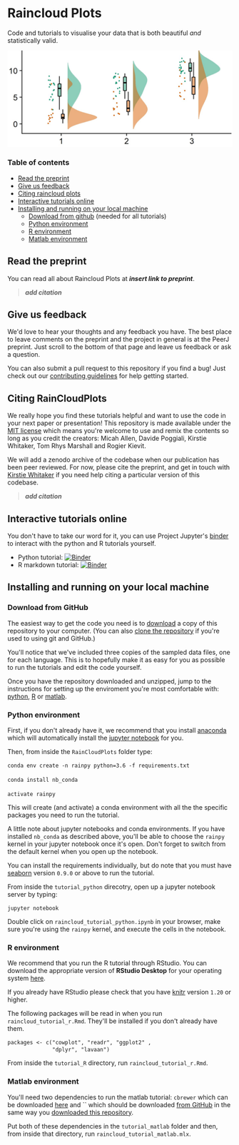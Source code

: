 # Raincloud Plots

Code and tutorials to visualise your data that is both beautiful *and* statistically valid.

![](images/10repanvplot_cropped.jpg)

### Table of contents

* [Read the preprint](#read-the-preprint)
* [Give us feedback](#give-us-feedback)
* [Citing raincloud plots](#citing-rain-cloud-plots)
* [Interactive tutorials online](#interactive-tutorials-online)
* [Installing and running on your local machine](#installing-and-running-on-your-local-machine)
  * [Download from github](#download-from-github) (needed for all tutorials)
  * [Python environment](#python-environment)
  * [R environment](#r-environment)
  * [Matlab environment](#matlab-environment)

## Read the preprint

You can read all about Raincloud Plots at ***insert link to preprint***.

> ***add citation***

## Give us feedback

We'd love to hear your thoughts and any feedback you have. The best place to leave comments on the preprint and the project in general is at the PeerJ preprint. Just scroll to the bottom of that page and leave us feedback or ask a question.

You can also submit a pull request to this repository if you find a bug! Just check out our [contributing guidelines](CONTRIBUTING.md) for help getting started.

## Citing RainCloudPlots

We really hope you find these tutorials helpful and want to use the code in your next paper or presentation! This repository is made available under the [MIT license](LICENSE) which means you're welcome to use and remix the contents so long as you credit the creators: Micah Allen, Davide Poggiali, Kirstie Whitaker, Tom Rhys Marshall and Rogier Kievit.

We will add a zenodo archive of the codebase when our publication has been peer reviewed. For now, please cite the preprint, and get in touch with [Kirstie Whitaker](https://github.com/KirstieJane) if you need help citing a particular version of this codebase.

> ***add citation***

## Interactive tutorials online

You don't have to take our word for it, you can use Project Jupyter's [binder](https://mybinder.org) to interact with the python and R tutorials yourself.

* Python tutorial: [![Binder](http://mybinder.org/badge.svg)](https://mybinder.org/v2/gh/RainCloudPlots/RainCloudPlots/master?filepath=tutorial_python%2Fraincloud_tutorial_python.ipynb)
* R markdown tutorial: [![Binder](http://mybinder.org/badge.svg)](https://mybinder.org/v2/gh/RainCloudPlots/RainCloudPlots/master?urlpath=rstudio)

## Installing and running on your local machine

### Download from GitHub

The easiest way to get the code you need is to [download](https://github.com/RainCloudPlots/RainCloudPlots/archive/master.zip) a copy of this repository to your computer. (You can also [clone the repository](https://help.github.com/articles/cloning-a-repository/) if you're used to using git and GitHub.)

You'll notice that we've included three copies of the sampled data files, one for each language. This is to hopefully make it as easy for you as possible to run the tutorials and edit the code yourself.

Once you have the repository downloaded and unzipped, jump to the instructions for setting up the enviroment you're most comfortable with: [python](#python-environment), [R](#r-environment) or [matlab](#matlab-environment).

### Python environment

First, if you don't already have it, we recommend that you install [anaconda](https://conda.io/docs/user-guide/install/index.html) which will automatically install the [jupyter notebook](https://jupyter.readthedocs.io/en/latest/install.html#installing-jupyter-using-anaconda-and-conda) for you.

Then, from inside the `RainCloudPlots` folder type:

```
conda env create -n rainpy python=3.6 -f requirements.txt

conda install nb_conda

activate rainpy
```

This will create (and activate) a conda environment with all the the specific packages you need to run the tutorial.

A little note about jupyter notebooks and conda environments. If you have installed `nb_conda` as described above, you'll be able to choose the `rainpy` kernel in your jupyter notebook once it's open. Don't forget to switch from the default kernel when you open up the notebook.

You can install the requirements individually, but do note that you must have [seaborn](https://seaborn.pydata.org/) version `0.9.0` or above to run the tutorial.

From inside the `tutorial_python` direcotry, open up a jupyter notebook server by typing:

```
jupyter notebook
```

Double click on `raincloud_tutorial_python.ipynb` in your browser, make sure you're using the `rainpy` kernel, and execute the cells in the notebook.

### R environment

We recommend that you run the R tutorial through RStudio. You can download the appropriate version of **RStudio Desktop** for your operating system [here](https://www.rstudio.com/products/rstudio/download/).

If you already have RStudio please check that you have [knitr](https://cran.r-project.org/web/packages/knitr/index.html) version `1.20` or higher.

The following packages will be read in when you run `raincloud_tutorial_r.Rmd`. They'll be installed if you don't already have them.

```
packages <- c("cowplot", "readr", "ggplot2" ,
              "dplyr", "lavaan")
```

From inside the `tutorial_R` directory, run `raincloud_tutorial_r.Rmd`.

### Matlab environment

You'll need two dependencies to run the matlab tutorial: `cbrewer` which can be downloaded [here](https://uk.mathworks.com/matlabcentral/fileexchange/34087-cbrewer-colorbrewer-schemes-for-matlab) and `` which should be downloaded [from GitHub](https://github.com/CPernet/Robust_Statistical_Toolbox) in the same way you [downloaded this repository](#download-from-github).

Put both of these dependencies in the `tutorial_matlab` folder and then, from inside that directory, run `raincloud_tutorial_matlab.mlx`.
